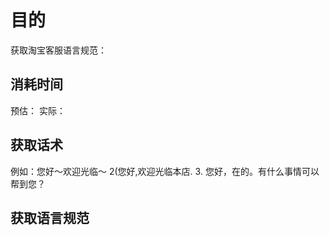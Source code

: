 
# 目的
获取淘宝客服语言规范：

## 消耗时间
预估： 
实际：

## 获取话术
例如：您好～欢迎光临～ 
2(您好,欢迎光临本店. 3. 您好，在的。有什么事情可以帮到您？

## 获取语言规范